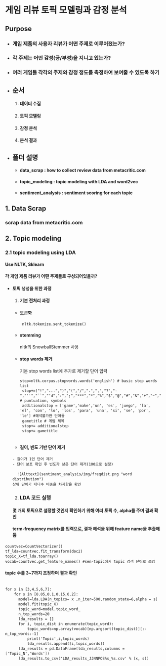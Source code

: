 # 게임 리뷰 토픽 모델링과 감정 분석
## Purpose
- ### 게임 제품의 사용자 리뷰가 어떤 주제로 이루어졌는가?
- ### 각 주제는 어떤 감정(긍/부정)을 지니고 있는가?
- ### 여러 게임들 각각의 주제와 감정 정도를 측정하여 보여줄 수 있도록 하기

* ## 순서
  1. #### 데이터 수집
  2. #### 토픽 모델링
  3. #### 감정 분석
  4. #### 분석 결과



* ## 폴더 설명
  * #### data_scrap : how to collect review data from metacritic.com
  * #### topic_modeling : topic modeling with LDA and word2vec
  * #### sentiment_analysis : sentiment scoring for each topic



## 1. Data Scrap
  ### scrap data from metacritic.com


## 2. Topic modeling
  ### 2.1 topic modeling using LDA
  #### Use NLTK, Sklearn
  #### 각 게임 제품 리뷰가 어떤 주제들로 구성되어있을까?
  - #### 토픽 생성을 위한 과정
    1. #### 기본 전처리 과정
      - #### 토큰화
        <pre><code> nltk.tokenize.sent_tokenize() </pre></code>
      - #### stemming
        nltk의 SnowballStemmer 사용
      - #### stop words 제거
        기본 stop words list에 추가로 제거할 단어 입력
         <pre><code>stop=nltk.corpus.stopwords.words('english') # basic stop words list
         stop+=["!","...",")","(","/",".",",","?","-","''","``","'d",":",";","***","*","%","$","@","#","&","+","~","'s","n't","'m","'d"] # puntuation, symbols
         additionalstop = ['game','make','un', 'es', 'juego', 'la', 'el', 'con', 'lo', 'los', 'para', 'una', 'si', 'se', 'por', 'le'] #해석불가한 단어들
         gametitle # 게임 제목
         stop+= additionalstop
         stop+= gametitle       
         </pre></code>

       - #### 길이, 빈도 기반 단어 제거
        - 길이가 1인 단어 제거
        - 단어 분포 확인 후 빈도가 낮은 단어 제거(100으로 설정)

          ![Alttext](sentiment_analysis/img/freqdist.png "word distribution")
        상위 단어가 대다수 비중을 차지함을 확인

    2. ### LDA 코드 실행
     #### 몇 개의 토픽으로 설정할 것인지 확인하기 위해 여러 토픽 수, alpha를 주며 결과 확인
     #### term-frequency matrix를 입력으로, 결과 해석을 위해 feature name을 추출해둠
<pre><code>countvec=CountVectorizer()
tf_lda=countvec.fit_transform(doc2)
topic_X=tf_lda.toarray()
vocab=countvec.get_feature_names() #sen-topic에서 topic 검색 단어로 쓰임
</pre></code>

 #### topic 수를 3~7까지 조정하며 결과 확인

<pre><code>
for x in [3,4,5,6,7]:
    for s in [0.05,0.1,0.15,0.2]:
      model=lda.LDA(n_topics= x ,n_iter=500,random_state=6,alpha = s)
      model.fit(topic_X)
      topic_word=model.topic_word_
      n_top_words=20
      lda_results = []
      for i, topic_dist in enumerate(topic_word):
          topic_words=np.array(vocab)[np.argsort(topic_dist)][:-n_top_words:-1]
          print('Topic',i,topic_words)
          lda_results.append([i,topic_words])
      lda_results = pd.DataFrame(lda_results,columns = ['Topic_N','Words'])
      lda_results.to_csv('LDA_results_JJNNPOS%s_%s.csv' % (x, s))
</pre></code>       
